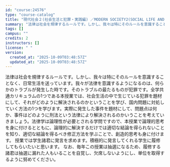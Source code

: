```yaml
---
id: "course:24576"
type: "course-catalog"
title: "現代社会２(社会生活と犯罪・実践編) ／MODERN SOCIETY2(SOCIAL LIFE AND CRIME: PRACTICE)"
summary: "法律は社会を規律するルールです。しかし、我々は特にそのルールを意識することなく、日常生活を送っています。我々が法律を意識するようになるのは、何らかのトラブルが発生した時です。そのトラブルの最たるものが犯罪です。全学共通カリキュラムの1つであ…"
tags: []
campus: ""
credits: 2
instructors: []
license: " "
version:
  created_at: "2025-10-09T03:48:57Z"
  updated_at: "2025-10-09T03:48:57Z"
---
```


法律は社会を規律するルールです。しかし、我々は特にそのルールを意識することなく、日常生活を送っています。我々が法律を意識するようになるのは、何らかのトラブルが発生した時です。そのトラブルの最たるものが犯罪です。全学共通カリキュラムの1つである本授業では、社会生活の中で生じている犯罪を題材にして、それがどのように解決されるのかということを学び、国内問題に対処していく方法の1つを学びます。実際に発生した事件を題材にして、問題点は何か、事件はどのように刑法という法律により解決されるのかいうことを考えていきましょう。法律学は論理性が必要とされる学問ですので、本授業で論理的思考を身に付けるとともに、論理的に解決するだけでは適切な結論を得られないことを知り、適切な結論を得るべき修正方法を学ぶことで、創造的思考も身に付けます。 授業では学生諸君に発言を求めます。積極的に発言してくれる学生に履修してもらいたいと思います。 なお、毎年この授業は抽選になるため、履修する諸君は抽選に漏れた人もいることを自覚し、欠席しないようにし、単位を取得するように努めてください。
